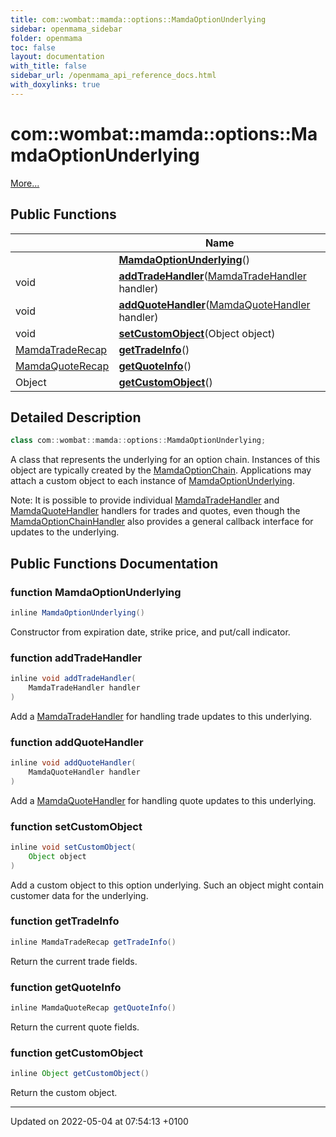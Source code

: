 ```yaml
---
title: com::wombat::mamda::options::MamdaOptionUnderlying
sidebar: openmama_sidebar
folder: openmama
toc: false
layout: documentation
with_title: false
sidebar_url: /openmama_api_reference_docs.html
with_doxylinks: true
---
```


# com::wombat::mamda::options::MamdaOptionUnderlying



 [More...](#detailed-description)

## Public Functions

|                | Name           |
| -------------- | -------------- |
| | **[MamdaOptionUnderlying](classcom_1_1wombat_1_1mamda_1_1options_1_1MamdaOptionUnderlying.html#function-mamdaoptionunderlying)**() |
| void | **[addTradeHandler](classcom_1_1wombat_1_1mamda_1_1options_1_1MamdaOptionUnderlying.html#function-addtradehandler)**([MamdaTradeHandler](interfacecom_1_1wombat_1_1mamda_1_1MamdaTradeHandler.html) handler) |
| void | **[addQuoteHandler](classcom_1_1wombat_1_1mamda_1_1options_1_1MamdaOptionUnderlying.html#function-addquotehandler)**([MamdaQuoteHandler](interfacecom_1_1wombat_1_1mamda_1_1MamdaQuoteHandler.html) handler) |
| void | **[setCustomObject](classcom_1_1wombat_1_1mamda_1_1options_1_1MamdaOptionUnderlying.html#function-setcustomobject)**(Object object) |
| [MamdaTradeRecap](interfacecom_1_1wombat_1_1mamda_1_1MamdaTradeRecap.html) | **[getTradeInfo](classcom_1_1wombat_1_1mamda_1_1options_1_1MamdaOptionUnderlying.html#function-gettradeinfo)**() |
| [MamdaQuoteRecap](interfacecom_1_1wombat_1_1mamda_1_1MamdaQuoteRecap.html) | **[getQuoteInfo](classcom_1_1wombat_1_1mamda_1_1options_1_1MamdaOptionUnderlying.html#function-getquoteinfo)**() |
| Object | **[getCustomObject](classcom_1_1wombat_1_1mamda_1_1options_1_1MamdaOptionUnderlying.html#function-getcustomobject)**() |

## Detailed Description

```java
class com::wombat::mamda::options::MamdaOptionUnderlying;
```


A class that represents the underlying for an option chain. Instances of this object are typically created by the [MamdaOptionChain](classcom_1_1wombat_1_1mamda_1_1options_1_1MamdaOptionChain.html). Applications may attach a custom object to each instance of [MamdaOptionUnderlying](classcom_1_1wombat_1_1mamda_1_1options_1_1MamdaOptionUnderlying.html).

Note: It is possible to provide individual [MamdaTradeHandler](interfacecom_1_1wombat_1_1mamda_1_1MamdaTradeHandler.html) and [MamdaQuoteHandler](interfacecom_1_1wombat_1_1mamda_1_1MamdaQuoteHandler.html) handlers for trades and quotes, even though the [MamdaOptionChainHandler](interfacecom_1_1wombat_1_1mamda_1_1options_1_1MamdaOptionChainHandler.html) also provides a general callback interface for updates to the underlying. 

## Public Functions Documentation

### function MamdaOptionUnderlying

```java
inline MamdaOptionUnderlying()
```


Constructor from expiration date, strike price, and put/call indicator. 


### function addTradeHandler

```java
inline void addTradeHandler(
    MamdaTradeHandler handler
)
```


Add a [MamdaTradeHandler](interfacecom_1_1wombat_1_1mamda_1_1MamdaTradeHandler.html) for handling trade updates to this underlying. 


### function addQuoteHandler

```java
inline void addQuoteHandler(
    MamdaQuoteHandler handler
)
```


Add a [MamdaQuoteHandler](interfacecom_1_1wombat_1_1mamda_1_1MamdaQuoteHandler.html) for handling quote updates to this underlying. 


### function setCustomObject

```java
inline void setCustomObject(
    Object object
)
```


Add a custom object to this option underlying. Such an object might contain customer data for the underlying. 


### function getTradeInfo

```java
inline MamdaTradeRecap getTradeInfo()
```


Return the current trade fields. 


### function getQuoteInfo

```java
inline MamdaQuoteRecap getQuoteInfo()
```


Return the current quote fields. 


### function getCustomObject

```java
inline Object getCustomObject()
```


Return the custom object. 


-------------------------------

Updated on 2022-05-04 at 07:54:13 +0100